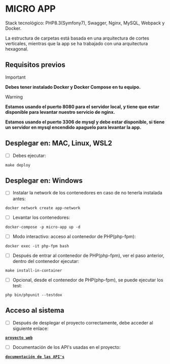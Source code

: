 # MICRO APP
Stack tecnológico: PHP8.3(Symfony7), Swagger, Nginx, MySQL, Webpack y Docker.

La estructura de carpetas está basada en una arquitectura de cortes verticales, mientras que la app se ha trabajado con una arquitectura hexagonal.

## Requisitos previos
> [!IMPORTANT]
> **Debes tener instalado Docker y Docker Compose en tu equipo.**

> [!WARNING]
> **Estamos usando el puerto 8080 para el servidor local, y tiene que estar disponible para levantar nuestro servicio de nginx.**
> 
> **Estamos usando el puerto 3306 de mysql y debe estar disponible, si tiene un servidor en mysql encendido apaguelo para levantar la app.**


## Desplegar en: MAC, Linux, WSL2

- [ ] Debes ejecutar:

```shell
make deploy
```

## Desplegar en: Windows

- [ ] Instalar la network de los contenedores en caso de no tenerla instalada antes:

```shell
docker network create app-network
```

- [ ] Levantar los contenedores:

```shell
docker-compose -p micro-app up -d
```

- [ ] Modo interactivo: acceso al contenedor de PHP(php-fpm):

```shell
docker exec -it php-fpm bash 
```

- [ ] Después de entrar al contenedor de PHP(php-fpm), ver el paso anterior, dentro del contenedor ejecutar:

```shell
make install-in-container
```

- [ ] Opcional, desde el contenedor de PHP(php-fpm), se puede ejecutar los test:

```shell
php bin/phpunit --testdox
```

## Acceso al sistema

- [ ] Después de desplegar el proyecto correctamente, debe acceder al siguiente enlace:

[**`proyecto web`**](http://localhost:8080/trips)

- [ ] Documentación de los API's usadas en el proyecto:

[**`documentación de las API's`**](http://localhost:8080/api/doc)
